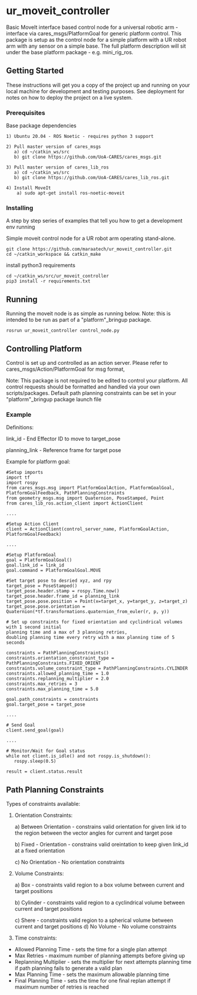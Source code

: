 # ur_moveit_controller
Basic MoveIt interface based control node for a universal robotic arm - interface via cares_msgs/PlatformGoal for generic platform control.
This package is setup as the control node for a simple platform with a UR robot arm with any sensor on a simple base.
The full platform description will sit under the base platform package - e.g. mini_rig_ros.

## Getting Started
These instructions will get you a copy of the project up and running on your local machine for development and testing purposes.
See deployment for notes on how to deploy the project on a live system.

### Prerequisites
Base package dependencies

```
1) Ubuntu 20.04 - ROS Noetic - requires python 3 support

2) Pull master version of cares_msgs
   a) cd ~/catkin_ws/src
   b) git clone https://github.com/UoA-CARES/cares_msgs.git

3) Pull master version of cares_lib_ros
   a) cd ~/catkin_ws/src
   b) git clone https://github.com/UoA-CARES/cares_lib_ros.git

4) Install MoveIt
	a) sudo apt-get install ros-noetic-moveit

```

### Installing
A step by step series of examples that tell you how to get a development env running


Simple moveit control node for a UR robot arm operating stand-alone. 

```
git clone https://github.com/maraatech/ur_moveit_controller.git
cd ~/catkin_workspace && catkin_make
```
install python3 requirements

```
cd ~/catkin_ws/src/ur_moveit_controller
pip3 install -r requirements.txt
```

## Running
Running the moveit node is as simple as running below.
Note: this is intended to be run as part of a "platform"\_bringup package.

```
rosrun ur_moveit_controller control_node.py
```

## Controlling Platform
Control is set up and controlled as an action server. Please refer to cares_msgs/Action/PlatformGoal for msg format,

Note: This package is not required to be edited to control your platform. All control requests should be formatted and handled via your own scripts/packages. Default path planning constraints can be set in your "platform"\_bringup package launch file

### Example
Definitions:

link_id - End Effector ID to move to target_pose

planning_link - Reference frame for target pose

Example for platform goal:
```
#Setup imports
import tf 
import rospy
from cares_msgs.msg import PlatformGoalAction, PlatformGoalGoal, PlatformGoalFeedback, PathPlanningConstraints
from geometry_msgs.msg import Quaternion, PoseStamped, Point
from cares_lib_ros.action_client import ActionClient

....

#Setup Action Client
client = ActionClient(control_server_name, PlatformGoalAction, PlatformGoalFeedback)

....

#Setup PlatformGoal
goal = PlatformGoalGoal()
goal.link_id = link_id
goal.command = PlatformGoalGoal.MOVE

#Set target pose to desried xyz, and rpy
target_pose = PoseStamped()
target_pose.header.stamp = rospy.Time.now()
target_pose.header.frame_id = planning_link
target_pose.pose.position = Point(x=target_x, y=target_y, z=target_z)
target_pose.pose.orientation = Quaternion(*tf.transformations.quaternion_from_euler(r, p, y))

# Set up constraints for fixed orientation and cyclindrical volumes with 1 second initial 
planning time and a max of 3 planning retries, 
doubling planning time every retry with a max planning time of 5 seconds

constraints = PathPlanningConstraints()
constraints.orientation_constraint_type = PathPlanningConstraints.FIXED_ORIENT
constraints.volume_constraint_type = PathPlanningConstraints.CYLINDER
constraints.allowed_planning_time = 1.0
constraints.replanning_multiplier = 2.0
constraints.max_retries = 3
constraints.max_planning_time = 5.0

goal.path_constraints = constraints
goal.target_pose = target_pose

....

# Send Goal
client.send_goal(goal)

....

# Monitor/Wait for Goal status
while not client.is_idle() and not rospy.is_shutdown():
   rospy.sleep(0.5)

result = client.status.result

```

## Path Planning Constraints
Types of constraints available:
1) Orientation Constraints:

   a) Between Orientation - constrains valid orientation for given link id to the region between the vector angles for current and target pose

   b) Fixed - Orientation - constrains valid oreintation to keep given link_id at a fixed orientation

   c) No Orientation - No orientation constraints
2) Volume Constraints:

   a) Box - constraints valid region to a box volume between current and target positions
   
   b) Cylinder -  constraints valid region to a cyclindrical volume between current and target positions

   c) Shere - constraints valid region to a spherical volume between current and target positions
   d) No Volume - No volume constraints
3) Time constraints:
* Allowed Planning Time - sets the time for a single plan attempt
* Max Retries - maximum number of planning attempts before giving up
* Replanning Multiplier - sets the multiplier for next attempts planning time if path planning fails to generate a valid plan
* Max Planning Time - sets the maximum allowable planning time
* Final Planning Time - sets the time for one final replan attempt if maximum number of retries is reached